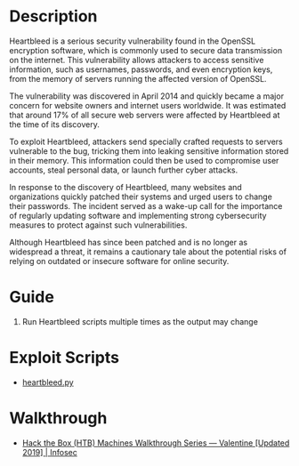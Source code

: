 
# Description

Heartbleed is a serious security vulnerability found in the OpenSSL encryption software, which is commonly used to secure data transmission on the internet. This vulnerability allows attackers to access sensitive information, such as usernames, passwords, and even encryption keys, from the memory of servers running the affected version of OpenSSL.

The vulnerability was discovered in April 2014 and quickly became a major concern for website owners and internet users worldwide. It was estimated that around 17% of all secure web servers were affected by Heartbleed at the time of its discovery.

To exploit Heartbleed, attackers send specially crafted requests to servers vulnerable to the bug, tricking them into leaking sensitive information stored in their memory. This information could then be used to compromise user accounts, steal personal data, or launch further cyber attacks.

In response to the discovery of Heartbleed, many websites and organizations quickly patched their systems and urged users to change their passwords. The incident served as a wake-up call for the importance of regularly updating software and implementing strong cybersecurity measures to protect against such vulnerabilities.

Although Heartbleed has since been patched and is no longer as widespread a threat, it remains a cautionary tale about the potential risks of relying on outdated or insecure software for online security.
# Guide

1. Run Heartbleed scripts multiple times as the output may change


# Exploit Scripts

* [heartbleed.py](https://gist.githubusercontent.com/eelsivart/10174134/raw/8aea10b2f0f6842ccff97ee921a836cf05cd7530/heartbleed.py)

# Walkthrough

* [Hack the Box (HTB) Machines Walkthrough Series — Valentine \[Updated 2019\] | Infosec](https://resources.infosecinstitute.com/topic/hack-the-box-htb-machines-walkthrough-series-valentine/)

